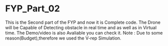 # FYP_Part_02
This is the Second part of the FYP and now it is Complete code.
The Drone will be Capable of Detecting obstacle in real time and as well as in Virtual time.
The Demo/video is also Avaliable you can check it.
Note : Due to some reason(Budget),therefore we used the V-rep Simulation.
